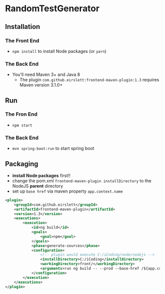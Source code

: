 # RandomTestGenerator
## Installation
### The Front End
* `npm install` to install Node packages (or `yarn`)

### The Back End
* You'll need Maven 3+ and Java 8
    + The plugin `com.github.eirslett:frontend-maven-plugin:1.3` requires Maven version 3.1.0+

## Run
### The Fron End
* `npm start`

### The Back End
* `mvn spring-boot:run` to start spring boot

## Packaging
* **install Node packages** first!!
* change the pom.xml `frontend-maven-plugin installDirectory` to the NodeJS **parent** directory
* set up `base href` via maven property `app.context.name`
```xml
<plugin>
    <groupId>com.github.eirslett</groupId>
    <artifactId>frontend-maven-plugin</artifactId>
    <version>1.3</version>
    <executions>
        <execution>
            <id>ng build</id>
            <goals>
                <goal>npm</goal>
            </goals>
            <phase>generate-sources</phase>
            <configuration>
                <!-- plugin would execute C:/iCoding/node/nodejs -->
                <installDirectory>C:/iCoding</installDirectory>
                <workingDirectory>front/</workingDirectory>
                <arguments>run ng build -- --prod --base-href /${app.context.name}/</arguments>
            </configuration>
        </execution>
    </executions>
</plugin>
```
